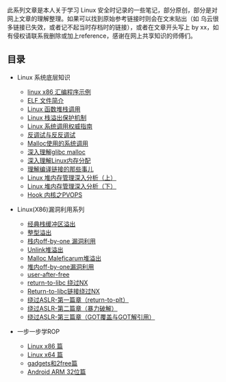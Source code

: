 此系列文章是本人关于学习 Linux 安全时记录的一些笔记，部分原创，部分是对网上文章的理解整理。如果可以找到原始参考链接时则会在文末贴出（如 乌云很多链接已失效，或者记不起当时存档时的链接），或者在文章开头写上 by xx，如有侵权请联系我删除或加上reference，感谢在网上共享知识的师傅们。
## 目录

* Linux 系统底层知识
	- [linux x86 汇编程序示例](./Linux%20系统底层知识/linux%20x86%20汇编程序示例.md)
	- [ELF 文件简介](./Linux%20系统底层知识/ELF%20文件简介.md)
	- [Linux 函数堆栈调用](./Linux%20系统底层知识/Linux%20函数堆栈调用.md)
	- [Linux 栈溢出保护机制](./Linux%20系统底层知识/Linux%20栈溢出保护机制.md)
	- [Linux 系统调用权威指南](./Linux%20系统底层知识/Linux%20系统调用权威指南.md)
	- [反调试与反反调试](./Linux%20系统底层知识/反调试与反反调试.md)
    - [Malloc使用的系统调用](./Linux%20系统底层知识/Malloc使用的系统调用.md)
    - [深入理解glibc malloc](./Linux%20系统底层知识/深入理解glibc%20malloc.md)
    - [深入理解Linux内存分配](./Linux%20系统底层知识/深入理解Linux内存分配.md)
    - [理解编译链接的那些事儿](./Linux%20系统底层知识//理解编译链接的那些事儿.md)
    - [Linux 堆内存管理深入分析（上）](./Linux%20系统底层知识/Linux%20堆内存管理深入分析（上）.md)
    - [Linux 堆内存管理深入分析（下）](./Linux%20系统底层知识/Linux%20堆内存管理深入分析（下）.md)
    - [Hook 内核之PVOPS](./Linux%20系统底层知识/Hook%20内核之PVOPS.md)
 
* Linux(X86)漏洞利用系列
	- [经典栈缓冲区溢出](./Linux%20X86%20漏洞利用系列/经典栈缓冲区溢出.md)
	- [整型溢出](./Linux%20X86%20漏洞利用系列/整型溢出.md)
	- [栈内off-by-one 漏洞利用](./Linux%20X86%20漏洞利用系列/栈内off-by-one%20漏洞利用.md)
	- [Unlink堆溢出](./Linux%20X86%20漏洞利用系列/Unlink堆溢出.md)
	- [Malloc Maleficarum堆溢出](./Linux%20X86%20漏洞利用系列/Malloc%20Maleficarum堆溢出.md)
	- [堆内off-by-one漏洞利用](./Linux%20X86%20漏洞利用系列/堆内off-by-one漏洞利用.md)
	- [user-after-free](./Linux%20X86%20漏洞利用系列/user-after-free.md)
	- [return-to-libc 绕过NX](./Linux%20X86%20漏洞利用系列/return-to-libc%20绕过NX.md)
	- [Return-to-libc链接绕过NX](./Linux%20X86%20漏洞利用系列/Return-to-libc链接绕过NX.md)
	- [绕过ASLR-第一篇章（return-to-plt）](./Linux%20X86%20漏洞利用系列/绕过ASLR-第一篇章（return-to-plt）.md)
	- [绕过ASLR-第二篇章（暴力破解）](./Linux%20X86%20漏洞利用系列/绕过ASLR-第二篇章（暴力破解）.md)
	- [绕过ASLR-第三篇章（GOT覆盖与GOT解引用）](./Linux%20X86%20漏洞利用系列/绕过ASLR-第三篇章（GOT覆盖与GOT解引用）.md)

* 一步一步学ROP
	- [Linux x86 篇](./一步一步学ROP/Linux%20x86%20篇.md)
	- [Linux x64 篇](./一步一步学ROP/Linux%20x84%20篇.md)
	- [gadgets和2free篇](./一步一步学ROP/gadgets和2free%20篇.md)
	- [Android ARM 32位篇](./一步一步学ROP/Android%20ARM%2032位篇.md)